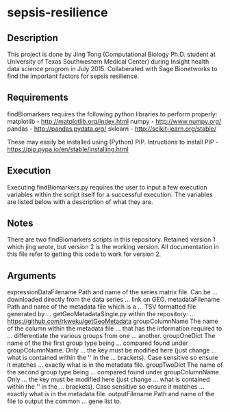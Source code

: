 # sepsis-resilience

Description
--------------
This project is done by Jing Tong (Computational Biology Ph.D. student at
University of Texas Southwestern Medical Center) during Insight health data
science progrom in July 2015. Collaberated with Sage Bionetworks to find the
important factors for sepsis resilience.


Requirements
--------------
findBiomarkers requires the following python libraries to perform properly:
matplotlib - http://matplotlib.org/index.html
numpy - http://www.numpy.org/
pandas - http://pandas.pydata.org/
sklearn - http://scikit-learn.org/stable/

These may easily be installed using (Python) PIP. Intructions to install PIP -
https://pip.pypa.io/en/stable/installing.html

Execution
--------------
Executing findBiomarkers.py requires the user to input a few execution
variables within the script itself for a successful execution. The variables
are listed below with a description of what they are.

Notes
--------------
There are two findBiomarkers scripts in this repository. Retained version 1
which jing wrote, but version 2 is the working version. All documentation
in this file refer to getting this code to work for version 2.

Arguments
--------------
expressionDataFilename		Path and name of the series matrix file. Can be
...				downloaded directly from the data series
...				link on GEO.
metadataFilename		Path and name of the metadata file which is a
...				TSV formatted file generated by 
...				getGeoMetadataSingle.py within the repository:
...				https://github.com/rkweku/getGeoMetadata
groupColumnName			The name of the column within the metadata file
...				that has the information required to
...				differentiate the various groups from one
...				another.
groupOneDict			The name of the the first group type being
...				compared found under groupColumnName. Only 
...				the key must be modified here (just change
...				what is contained within the '' in the
...				brackets). Case sensitive so ensure it matches
...				exactly what is in the metadata file.
groupTwoDict			The name of the second group type being
...				compared found under groupColumnName. Only
...				the key must be modified here (just change
...				what is contained within the '' in the
...				brackets). Case sensitive so ensure it matches
...				exactly what is in the metadata file.
outputFilename			Path and name of the file to output the common
...				gene list to.
